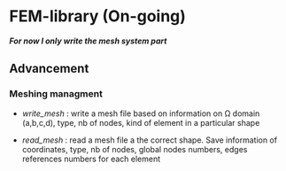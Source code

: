 # FEM-library (On-going)

***For now I only write the mesh system part***

## Advancement

### Meshing managment 

- _write\_mesh_ : write a mesh file based on information on Ω domain (a,b,c,d), type, nb of nodes, kind of element in a particular shape

- _read\_mesh_ : read a mesh file a the correct shape. Save information of coordinates, type, nb of nodes, global nodes  numbers, edges references numbers for each element


